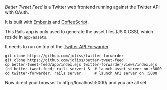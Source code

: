 *Better Tweet Feed* is a Twitter web frontend running against the Twitter API
with OAuth.

It is built with [Ember.js](http://emberjs.com/) and
[CoffeeScript](http://coffeescript.org/).

This Rails app is only used to generate the asset files (JS & CSS), which
reside in `app/assets`.

It needs to run on top of the [Twitter API
Forwarder](https://github.com/joliss/twitter-forwarder).

```
git clone https://github.com/joliss/twitter-forwarder
git clone https://github.com/joliss/better-tweet-feed
cp better-tweet-feed/app/index.ejs twitter-forwarder/views/index.ejs
(cd better-tweet-feed; rails server) &  # launch asset server on :3000
cd twitter-forwarder; rails server      # launch API server on :5000
```

Now direct your browser to http://localhost:5000/ and you are all set.

